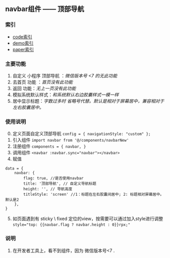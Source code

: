 ## navbar组件 —— 顶部导航
### 索引
- [code索引](../components/navbar.wpy)
- [demo索引](../pages/components.wpy)
- [paper索引](https://www.jianshu.com/p/8d87ecf72ec3)
### 主要功能
1. 自定义 小程序 顶部导航 ：*微信版本号 <7 的无此功能*
2. 去首页 功能 ：*首页没有此功能*
3. 返回 功能：*无上一页没有此功能*
4. 模拟系统默认样式：*和系统默认右边胶囊样式一模一样*
5. 居中显示标题：*字数过多时 省略号代替。默认是相对于屏幕居中，兼容相对于左右胶囊居中。*
### 使用说明
0. 定义页面自定义顶部导航
`config = { navigationStyle: "custom" };`
1. 引入组件
`import navbar from '@/components/navbarNew'`
2. 注册组件
`components = {	navbar, }`
3. 调用组件
`<navbar :navbar.sync="navbar"></navbar>`
4. 赋值
>>>>>
    data = {
        navbar: {
            flag: true, //是否使用navbar
            title: '顶部导航', // 自定义导航标题
            height: '', // 导航高度
            titleStyle: 'screen' //1：标题在左右胶囊间居中; 2: 标题相对屏幕居中。默认是2
        },
    }
>>>>>
5. 如页面遇到有 sticky \ fixed 定位的view，按需要可以通过加入style进行调整
`style="top: {{navbar.flag ? navbar.height : 0}}rpx;"`
### 说明
1. 在开发者工具上，看不到组件，因为 微信版本号<7 .